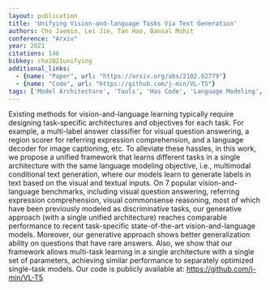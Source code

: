 ```yaml
---
layout: publication
title: 'Unifying Vision-and-language Tasks Via Text Generation'
authors: Cho Jaemin, Lei Jie, Tan Hao, Bansal Mohit
conference: "Arxiv"
year: 2021
citations: 146
bibkey: cho2021unifying
additional_links:
  - {name: "Paper", url: "https://arxiv.org/abs/2102.02779"}
  - {name: "Code", url: "https://github.com/j-min/VL-T5"}
tags: ['Model Architecture', 'Tools', 'Has Code', 'Language Modeling', 'Applications', 'Multimodal Models']
---
```

Existing methods for vision-and-language learning typically require designing
task-specific architectures and objectives for each task. For example, a
multi-label answer classifier for visual question answering, a region scorer
for referring expression comprehension, and a language decoder for image
captioning, etc. To alleviate these hassles, in this work, we propose a unified
framework that learns different tasks in a single architecture with the same
language modeling objective, i.e., multimodal conditional text generation,
where our models learn to generate labels in text based on the visual and
textual inputs. On 7 popular vision-and-language benchmarks, including visual
question answering, referring expression comprehension, visual commonsense
reasoning, most of which have been previously modeled as discriminative tasks,
our generative approach (with a single unified architecture) reaches comparable
performance to recent task-specific state-of-the-art vision-and-language
models. Moreover, our generative approach shows better generalization ability
on questions that have rare answers. Also, we show that our framework allows
multi-task learning in a single architecture with a single set of parameters,
achieving similar performance to separately optimized single-task models. Our
code is publicly available at: https://github.com/j-min/VL-T5
